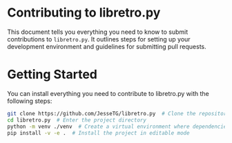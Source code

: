 # Contributing to libretro.py

This document tells you everything you need to know
to submit contributions to `libretro.py`.
It outlines steps for setting up your development environment
and guidelines for submitting pull requests.

# Getting Started

You can install everything you need to contribute to libretro.py with the following steps:

```bash
git clone https://github.com/JesseTG/libretro.py  # Clone the repository
cd libretro.py  # Enter the project directory
python -m venv ./venv  # Create a virtual environment where dependencies will be installed
pip install -v -e .  # Install the project in editable mode
```
